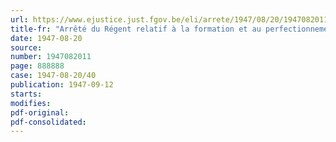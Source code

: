 ```yaml
---
url: https://www.ejustice.just.fgov.be/eli/arrete/1947/08/20/1947082011/justel
title-fr: "Arrêté du Régent relatif à la formation et au perfectionnement professionnels dans les métiers et négoces"
date: 1947-08-20
source:
number: 1947082011
page: 888888
case: 1947-08-20/40
publication: 1947-09-12
starts:
modifies:
pdf-original:
pdf-consolidated:
---
```


